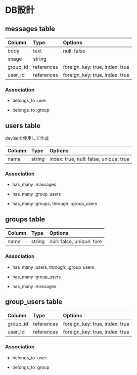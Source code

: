 
# DB設計 #


## messages table ##

| Column     | Type        | Options                      |
|:-----------|:------------|:-----------------------------|
| body       | text        |null: false                   |
| image      | string      |                              |
| group_id   | references  |foreign_key: true, index: true|
| user_id    | references  |foreign_key: true, index: true|

### Association ###

- belongs_to :user

- belongs_to :group


## users table ##

deviseを使用して作成

| Column     | Type        | Options                              |
|:-----------|:------------|:-------------------------------------|
| name       | string      |index: true, null: false, unique: true|

### Association ###

- has_many :massages

- has_many :group_users

- has_many :groups, through: :group_users


## groups table ##

| Column     | Type        | Options                 |
|:-----------|:------------|:------------------------|
| name       | string      |null: false, unique: ture|

### Association ###

- has_many :users, through: :group_users

- has_many :group_users

- has_many :messages


## group_users table ##

| Column     | Type        | Options                      |
|:-----------|:------------|:-----------------------------|
| group_id   | references  |foreign_key: true, index: true|
| user_id    | references  |foreign_key: true, index: true|

### Association ###

- belongs_to :user

- belongs_to :group
